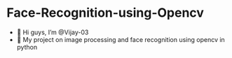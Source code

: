# Face-Recognition-using-Opencv
- 👋 Hi guys, I’m @Vijay-03
- 👀 My project on image processing and face recognition using opencv in python
